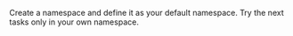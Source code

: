 Create a namespace and define it as your default namespace. Try the next tasks only in your own namespace.